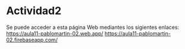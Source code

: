 # Actividad2
Se puede acceder a esta página Web mediantes los sigientes enlaces:
https://aula11-pablomartin-02.web.app/
https://aula11-pablomartin-02.firebaseapp.com/
